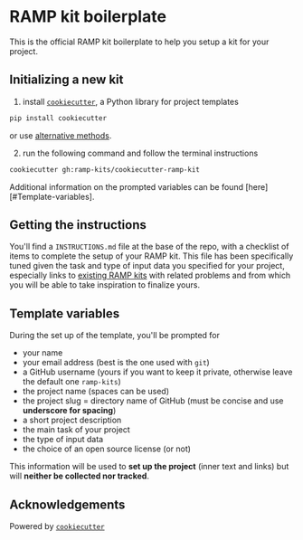# RAMP kit boilerplate

This is the official RAMP kit boilerplate to help you setup a kit for your project.

## Initializing a new kit

1. install [`cookiecutter`][cc], a Python library for project templates
  ```bash
  pip install cookiecutter
  ```
  or use [alternative methods][ccinstall].

2. run the following command and follow the terminal instructions
  ```bash
  cookiecutter gh:ramp-kits/cookiecutter-ramp-kit
  ```
  Additional information on the prompted variables can be found [here][#Template-variables].

## Getting the instructions

You'll find a `INSTRUCTIONS.md` file at the base of the repo, with a checklist of items to complete the setup of your RAMP kit.
This file has been specifically tuned given the task and type of input data you specified for your project, especially links to [existing RAMP kits][kits] with related problems and from which you will be able to take inspiration to finalize yours.

## Template variables

During the set up of the template, you'll be prompted for
- your name
- your email address (best is the one used with `git`)
- a GitHub username (yours if you want to keep it private, otherwise leave the default one `ramp-kits`)
- the project name (spaces can be used)
- the project slug = directory name of GitHub (must be concise and use **underscore for spacing**)
- a short project description
- the main task of your project
- the type of input data
- the choice of an open source license (or not)

This information will be used to **set up the project** (inner text and links) but will **neither be collected nor tracked**.

## Acknowledgements

Powered by [`cookiecutter`][cc]

[cc]: https://github.com/audreyr/cookiecutter
[ccinstall]: https://cookiecutter.readthedocs.io/en/latest/installation.html
[kits]: https://github.com/ramp-kits

